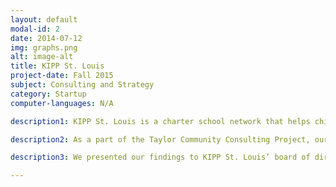 ```yaml
---
layout: default
modal-id: 2
date: 2014-07-12
img: graphs.png
alt: image-alt
title: KIPP St. Louis
project-date: Fall 2015
subject: Consulting and Strategy
category: Startup
computer-languages: N/A

description1: KIPP St. Louis is a charter school network that helps children from low-income households surpass socioeconomic hurdles and attend college. As of Fall 2015, they provide an extended day, extended year educational program that serves grades K-8.

description2: As a part of the Taylor Community Consulting Project, our team developed a feasibility study to determine the likelihood of KIPP St. Louis opening and operating a high performing college-preparatory high school. The study’s contents include: an executive summary, a competitive landscape analysis, a SWOT analysis, administrator and student interviews, and an opening plan.

description3: We presented our findings to KIPP St. Louis’ board of directors as well as various community members and other interested parties.

---
```

